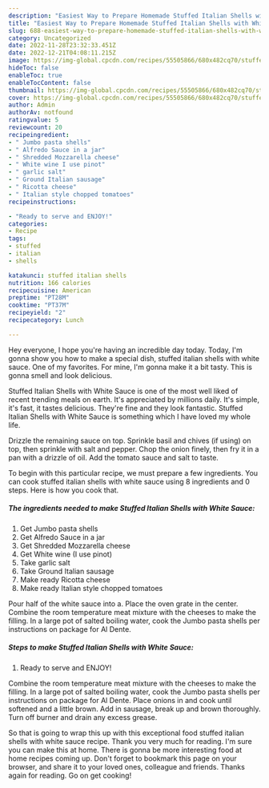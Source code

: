 ```yaml
---
description: "Easiest Way to Prepare Homemade Stuffed Italian Shells with White Sauce"
title: "Easiest Way to Prepare Homemade Stuffed Italian Shells with White Sauce"
slug: 688-easiest-way-to-prepare-homemade-stuffed-italian-shells-with-white-sauce
category: Uncategorized
date: 2022-11-28T23:32:33.451Z
date: 2022-12-21T04:08:11.215Z
image: https://img-global.cpcdn.com/recipes/55505866/680x482cq70/stuffed-italian-shells-with-white-sauce-recipe-main-photo.jpg
hideToc: false
enableToc: true
enableTocContent: false
thumbnail: https://img-global.cpcdn.com/recipes/55505866/680x482cq70/stuffed-italian-shells-with-white-sauce-recipe-main-photo.jpg
cover: https://img-global.cpcdn.com/recipes/55505866/680x482cq70/stuffed-italian-shells-with-white-sauce-recipe-main-photo.jpg
author: Admin
authorAv: notfound
ratingvalue: 5
reviewcount: 20
recipeingredient:
- " Jumbo pasta shells"
- " Alfredo Sauce in a jar"
- " Shredded Mozzarella cheese"
- " White wine I use pinot"
- " garlic salt"
- " Ground Italian sausage"
- " Ricotta cheese"
- " Italian style chopped tomatoes"
recipeinstructions:

- "Ready to serve and ENJOY!"
categories:
- Recipe
tags:
- stuffed
- italian
- shells

katakunci: stuffed italian shells 
nutrition: 166 calories
recipecuisine: American
preptime: "PT28M"
cooktime: "PT37M"
recipeyield: "2"
recipecategory: Lunch

---
```



Hey everyone, I hope you're having an incredible day today. Today, I'm gonna show you how to make a special dish, stuffed italian shells with white sauce. One of my favorites. For mine, I'm gonna make it a bit tasty. This is gonna smell and look delicious.

Stuffed Italian Shells with White Sauce is one of the most well liked of recent trending meals on earth. It's appreciated by millions daily. It's simple, it's fast, it tastes delicious. They're fine and they look fantastic. Stuffed Italian Shells with White Sauce is something which I have loved my whole life.

Drizzle the remaining sauce on top. Sprinkle basil and chives (if using) on top, then sprinkle with salt and pepper. Chop the onion finely, then fry it in a pan with a drizzle of oil. Add the tomato sauce and salt to taste.


To begin with this particular recipe, we must prepare a few ingredients. You can cook stuffed italian shells with white sauce using 8 ingredients and 0 steps. Here is how you cook that.

<!--inarticleads1-->

##### The ingredients needed to make Stuffed Italian Shells with White Sauce:

1. Get  Jumbo pasta shells
1. Get  Alfredo Sauce in a jar
1. Get  Shredded Mozzarella cheese
1. Get  White wine (I use pinot)
1. Take  garlic salt
1. Take  Ground Italian sausage
1. Make ready  Ricotta cheese
1. Make ready  Italian style chopped tomatoes


Pour half of the white sauce into a. Place the oven grate in the center. Combine the room temperature meat mixture with the cheeses to make the filling. In a large pot of salted boiling water, cook the Jumbo pasta shells per instructions on package for Al Dente. 

<!--inarticleads2-->

##### Steps to make Stuffed Italian Shells with White Sauce:


1. Ready to serve and ENJOY!

Combine the room temperature meat mixture with the cheeses to make the filling. In a large pot of salted boiling water, cook the Jumbo pasta shells per instructions on package for Al Dente. Place onions in and cook until softened and a little brown. Add in sausage, break up and brown thoroughly. Turn off burner and drain any excess grease. 

So that is going to wrap this up with this exceptional food stuffed italian shells with white sauce recipe. Thank you very much for reading. I'm sure you can make this at home. There is gonna be more interesting food at home recipes coming up. Don't forget to bookmark this page on your browser, and share it to your loved ones, colleague and friends. Thanks again for reading. Go on get cooking!
